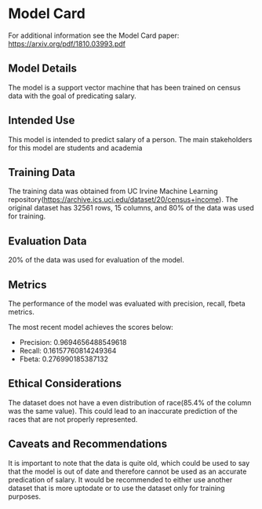 # Model Card

For additional information see the Model Card paper: https://arxiv.org/pdf/1810.03993.pdf

## Model Details
The model is a support vector machine that has been trained on census data with the goal of predicating salary.

## Intended Use
This model is intended to predict salary of a person. The main stakeholders for this model are students and academia

## Training Data
The training data was obtained from UC Irvine Machine Learning repository(https://archive.ics.uci.edu/dataset/20/census+income).
The original dataset has 32561 rows, 15 columns, and 80% of the data was used for training.

## Evaluation Data
20% of the data was used for evaluation of the model.

## Metrics
The performance of the model was evaluated with precision, recall, fbeta metrics.

The most recent model achieves the scores below:

- Precision: 0.9694656488549618
- Recall: 0.16157760814249364
- Fbeta: 0.276990185387132


## Ethical Considerations
The dataset does not have a even distribution of race(85.4% of the column was the same value). This could lead to an inaccurate
prediction of the races that are not properly represented.

## Caveats and Recommendations
It is important to note that the data is quite old, which could be used to say that the model is out of date and
therefore cannot be used as an accurate predication of salary. It would be recommended to either use another dataset that
is more uptodate or to use the dataset only for training purposes.